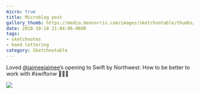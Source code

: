```yaml
---
micro: true
title: Microblog post
gallery_thumb: https://media.bennorris.com/images/sketchnotable/thumbs/swift-by-northwest-2018-sketchnotes-02.jpg
date: 2018-10-18 21:04:06-0600
tags:
- sketchnotes
- hand lettering
category: Sketchnotable
---
```


Loved [@jaimeejaimee](https://micro.blog/jaimeejaimee)’s opening to Swift by Northwest: How to be better to work with #swiftxnw 📱✍🏼

<img src="https://media.bennorris.com/images/sketchnotable/swift-by-northwest-2018/swift-by-northwest-2018-sketchnotes-02.jpg" />